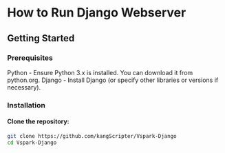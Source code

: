 # How to Run Django Webserver

## Getting Started
### Prerequisites
Python - Ensure Python 3.x is installed. You can download it from python.org.
Django - Install Django (or specify other libraries or versions if necessary).

### Installation
#### Clone the repository:
```bash
git clone https://github.com/kangScripter/Vspark-Django
cd Vspark-Django



